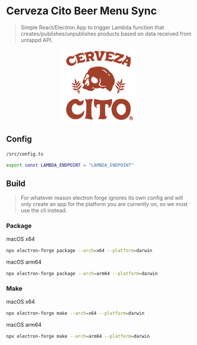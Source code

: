 # Cerveza Cito Beer Menu Sync

> Simple React/Electron App to trigger Lambda function that creates/publishes/unpublishes products based on data received from untappd API.

<p align="center">
    <img src="./src/assets/logo.png" alt="Cerveza Cito" width="200" />
</p>

## Config

`/src/config.ts`

```bash
export const LAMBDA_ENDPOINT = "LAMBDA_ENDPOINT"
```

## Build

> For whatever reason electron forge ignores its own config and will only create an app for the platform you are currently on, so we must use the cli instead.

### Package

macOS x64

```bash
npx electron-forge package --arch=x64 --platform=darwin
```

macOS arm64

```bash
npx electron-forge package --arch=arm64 --platform=darwin
```

### Make

macOS x64

```bash
npx electron-forge make --arch=x64 --platform=darwin
```

macOS arm64

```bash
npx electron-forge make --arch=arm64 --platform=darwin
```
